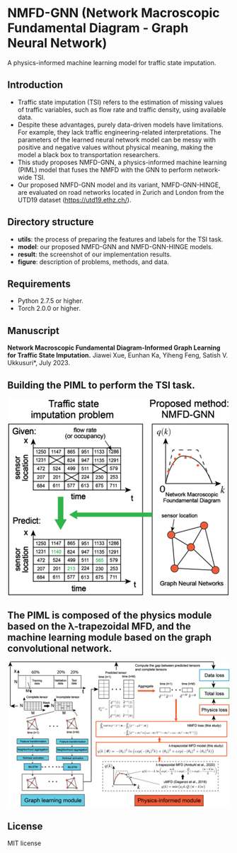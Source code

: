 # NMFD-GNN (Network Macroscopic Fundamental Diagram - Graph Neural Network)
A physics-informed machine learning model for traffic state imputation.

## Introduction
* Traffic state imputation (TSI) refers to the estimation of missing values of traffic variables, such as flow rate and traffic density, using available data.
* Despite these advantages, purely data-driven models have limitations. For example, they lack traffic engineering-related interpretations. The parameters of the learned neural network model can be messy with positive and negative values without physical meaning, making the model a black box to transportation researchers.
* This study proposes NMFD-GNN, a physics-informed machine learning (PIML) model that fuses the NMFD with the GNN to perform network-wide TSI. 
* Our proposed NMFD-GNN model and its variant, NMFD-GNN-HINGE, are evaluated on road networks located in Zurich and London from the UTD19 dataset (https://utd19.ethz.ch/). 
  
## Directory structure
* **utils**: the process of preparing the features and labels for the TSI task.
* **model**: our proposed NMFD-GNN and NMFD-GNN-HINGE models.
* **result**: the screenshot of our implementation results.
* **figure**: description of problems, methods, and data.

## Requirements
* Python 2.7.5 or higher.
* Torch 2.0.0 or higher. 

## Manuscript
**Network Macroscopic Fundamental Diagram-Informed Graph Learning for Traffic State Imputation.**
Jiawei Xue, Eunhan Ka, Yiheng Feng, Satish V. Ukkusuri\*, July 2023.

## Building the PIML to perform the TSI task.
<p align="center">
  <img src="https://github.com/JiaweiXue/NMFD_GNN/blob/main/figure/task.png" width="500">
</p>

## The PIML is composed of the physics module based on the λ-trapezoidal MFD, and the machine learning module based on the graph convolutional network.
<p align="center">
  <img src="https://github.com/JiaweiXue/NMFD_GNN/blob/main/figure/method.png" width="500">
</p>

## License
MIT license
